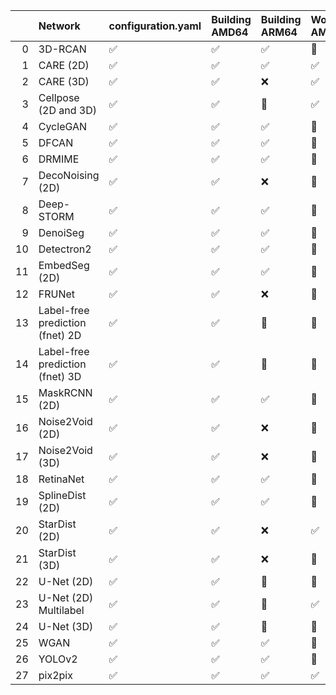 |    | Network                         | configuration.yaml   | Building AMD64     | Building ARM64     | Working AMD64          | Working GPU            | Working ARM64          |
|---:|:--------------------------------|:---------------------|:-------------------|:-------------------|:-----------------------|:-----------------------|:-----------------------|
|  0 | 3D-RCAN                         | :white_check_mark:   | :white_check_mark: | :white_check_mark: | :small_orange_diamond: | :small_orange_diamond: | :small_orange_diamond: |
|  1 | CARE (2D)                       | :white_check_mark:   | :white_check_mark: | :white_check_mark: | :white_check_mark:     | :white_check_mark:     | :white_check_mark:     |
|  2 | CARE (3D)                       | :white_check_mark:   | :white_check_mark: | :x:                | :white_check_mark:     | :white_check_mark:     | :x:                    |
|  3 | Cellpose (2D and 3D)            | :white_check_mark:   | :white_check_mark: | :apple:            | :white_check_mark:     | :white_check_mark:     | :apple:                |
|  4 | CycleGAN                        | :white_check_mark:   | :white_check_mark: | :white_check_mark: | :small_orange_diamond: | :small_orange_diamond: | :x:                    |
|  5 | DFCAN                           | :white_check_mark:   | :white_check_mark: | :white_check_mark: | :small_orange_diamond: | :small_orange_diamond: | :small_orange_diamond: |
|  6 | DRMIME                          | :white_check_mark:   | :white_check_mark: | :white_check_mark: | :small_orange_diamond: | :small_orange_diamond: | :small_orange_diamond: |
|  7 | DecoNoising (2D)                | :white_check_mark:   | :white_check_mark: | :x:                | :small_orange_diamond: | :small_orange_diamond: | :small_orange_diamond: |
|  8 | Deep-STORM                      | :white_check_mark:   | :white_check_mark: | :white_check_mark: | :small_orange_diamond: | :small_orange_diamond: | :white_check_mark:     |
|  9 | DenoiSeg                        | :white_check_mark:   | :white_check_mark: | :white_check_mark: | :small_orange_diamond: | :small_orange_diamond: | :small_orange_diamond: |
| 10 | Detectron2                      | :white_check_mark:   | :white_check_mark: | :white_check_mark: | :small_orange_diamond: | :small_orange_diamond: | :small_orange_diamond: |
| 11 | EmbedSeg (2D)                   | :white_check_mark:   | :white_check_mark: | :white_check_mark: | :small_orange_diamond: | :small_orange_diamond: | :small_orange_diamond: |
| 12 | FRUNet                          | :white_check_mark:   | :white_check_mark: | :x:                | :small_orange_diamond: | :small_orange_diamond: | :small_orange_diamond: |
| 13 | Label-free prediction (fnet) 2D | :white_check_mark:   | :white_check_mark: | :apple:            | :small_orange_diamond: | :small_orange_diamond: | :small_orange_diamond: |
| 14 | Label-free prediction (fnet) 3D | :white_check_mark:   | :white_check_mark: | :apple:            | :small_orange_diamond: | :small_orange_diamond: | :small_orange_diamond: |
| 15 | MaskRCNN (2D)                   | :white_check_mark:   | :white_check_mark: | :white_check_mark: | :small_orange_diamond: | :small_orange_diamond: | :small_orange_diamond: |
| 16 | Noise2Void (2D)                 | :white_check_mark:   | :white_check_mark: | :x:                | :small_orange_diamond: | :small_orange_diamond: | :small_orange_diamond: |
| 17 | Noise2Void (3D)                 | :white_check_mark:   | :white_check_mark: | :x:                | :small_orange_diamond: | :small_orange_diamond: | :small_orange_diamond: |
| 18 | RetinaNet                       | :white_check_mark:   | :white_check_mark: | :white_check_mark: | :small_orange_diamond: | :small_orange_diamond: | :small_orange_diamond: |
| 19 | SplineDist (2D)                 | :white_check_mark:   | :white_check_mark: | :white_check_mark: | :small_orange_diamond: | :small_orange_diamond: | :small_orange_diamond: |
| 20 | StarDist (2D)                   | :white_check_mark:   | :white_check_mark: | :x:                | :white_check_mark:     | :white_check_mark:     | :small_orange_diamond: |
| 21 | StarDist (3D)                   | :white_check_mark:   | :white_check_mark: | :x:                | :small_orange_diamond: | :small_orange_diamond: | :small_orange_diamond: |
| 22 | U-Net (2D)                      | :white_check_mark:   | :white_check_mark: | :apple:            | :small_orange_diamond: | :small_orange_diamond: | :white_check_mark:     |
| 23 | U-Net (2D) Multilabel           | :white_check_mark:   | :white_check_mark: | :apple:            | :white_check_mark:     | :white_check_mark:     | :white_check_mark:     |
| 24 | U-Net (3D)                      | :white_check_mark:   | :white_check_mark: | :apple:            | :small_orange_diamond: | :small_orange_diamond: | :small_orange_diamond: |
| 25 | WGAN                            | :white_check_mark:   | :white_check_mark: | :white_check_mark: | :small_orange_diamond: | :small_orange_diamond: | :small_orange_diamond: |
| 26 | YOLOv2                          | :white_check_mark:   | :white_check_mark: | :white_check_mark: | :small_orange_diamond: | :small_orange_diamond: | :small_orange_diamond: |
| 27 | pix2pix                         | :white_check_mark:   | :white_check_mark: | :white_check_mark: | :white_check_mark:     | :white_check_mark:     | :white_check_mark:     |
